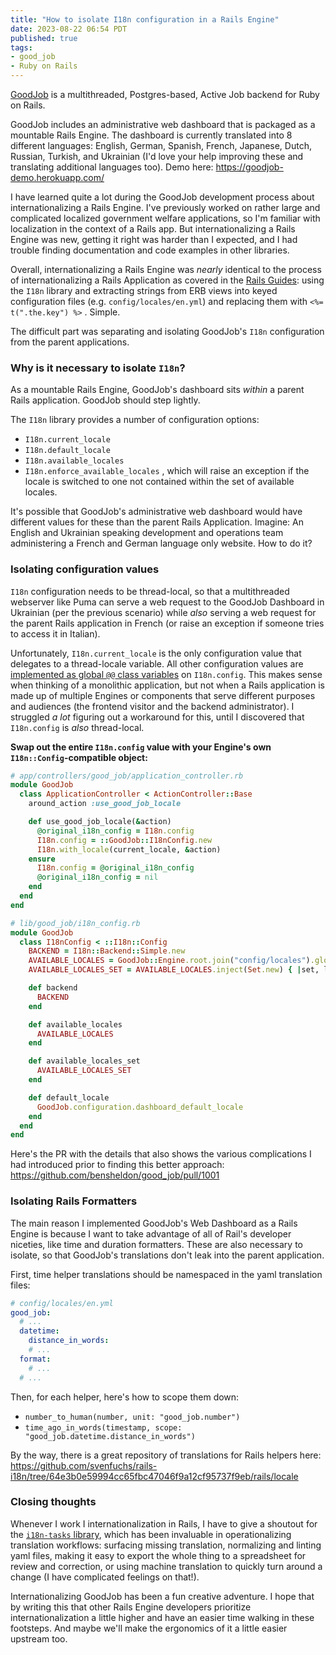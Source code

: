 ```yaml
---
title: "How to isolate I18n configuration in a Rails Engine"
date: 2023-08-22 06:54 PDT
published: true
tags:
- good_job
- Ruby on Rails
---
```


[GoodJob](https://github.com/bensheldon/good_job) is a multithreaded, Postgres-based, Active Job backend for Ruby on Rails.

GoodJob includes an administrative web dashboard that is packaged as a mountable Rails Engine. The dashboard is currently translated into 8 different languages: English, German, Spanish, French, Japanese, Dutch, Russian, Turkish, and Ukrainian (I'd love your help improving these and translating additional languages too). Demo here: https://goodjob-demo.herokuapp.com/

I have learned quite a lot during the GoodJob development process about internationalizing a Rails Engine. I've previously worked on rather large and complicated localized government welfare applications, so I'm familiar with localization in the context of a Rails app. But internationalizing a Rails Engine was new, getting it right was harder than I expected, and I had trouble finding documentation and code examples in other libraries.

Overall, internationalizing a Rails Engine was _nearly_ identical to the process of internationalizing a Rails Application as covered in the [Rails Guides](https://guides.rubyonrails.org/i18n.html): using the `I18n` library and extracting strings from ERB views into keyed configuration files (e.g. `config/locales/en.yml`) and replacing them with `<%= t(".the.key") %>` . Simple.

The difficult part was separating and isolating GoodJob's `I18n` configuration from the parent applications.

### Why is it necessary to isolate `I18n`?

As a mountable Rails Engine, GoodJob's dashboard sits _within_ a parent Rails application. GoodJob should step lightly. 

The `I18n` library provides a number of configuration options:

- `I18n.current_locale`
- `I18n.default_locale`
- `I18n.available_locales`
- `I18n.enforce_available_locales` , which will raise an exception if the locale is switched to one not contained within the set of available locales. 

It's possible that GoodJob's administrative web dashboard would have different values for these than the parent Rails Application. Imagine: An English and Ukrainian speaking development and operations team administering a French and German language only website. How to do it?

### Isolating configuration values

`I18n` configuration needs to be thread-local, so that a multithreaded webserver like Puma can serve a web request to the GoodJob Dashboard in Ukrainian (per the previous scenario) while _also_ serving a web request for the parent Rails application in French (or raise an exception if someone tries to access it in Italian). 

Unfortunately,  `I18n.current_locale` is the only configuration value that delegates to a thread-locale variable. All other configuration values are [implemented as global `@@` class variables](https://github.com/ruby-i18n/i18n/blob/7cf09474b77fd41e65d979134b0525f67cf371b0/lib/i18n/config.rb#L58) on `I18n.config`. This makes sense when thinking of a monolithic application, but not when a Rails application is made up of multiple Engines or components that serve different purposes and audiences (the frontend visitor and the backend administrator). I struggled _a lot_ figuring out a workaround for this, until I discovered that `I18n.config` is _also_ thread-local.

**Swap out the entire `I18n.config`  value with your Engine's own `I18n::Config`-compatible object:**

```ruby
# app/controllers/good_job/application_controller.rb
module GoodJob
  class ApplicationController < ActionController::Base
    around_action :use_good_job_locale

    def use_good_job_locale(&action)
      @original_i18n_config = I18n.config
      I18n.config = ::GoodJob::I18nConfig.new
      I18n.with_locale(current_locale, &action)
    ensure
      I18n.config = @original_i18n_config
      @original_i18n_config = nil
    end
  end
end

# lib/good_job/i18n_config.rb
module GoodJob
  class I18nConfig < ::I18n::Config
    BACKEND = I18n::Backend::Simple.new
    AVAILABLE_LOCALES = GoodJob::Engine.root.join("config/locales").glob("*.yml").map { |path| File.basename(path, ".yml").to_sym }.uniq
    AVAILABLE_LOCALES_SET = AVAILABLE_LOCALES.inject(Set.new) { |set, locale| set << locale.to_s << locale.to_sym }

    def backend
      BACKEND
    end

    def available_locales
      AVAILABLE_LOCALES
    end

    def available_locales_set
      AVAILABLE_LOCALES_SET
    end

    def default_locale
      GoodJob.configuration.dashboard_default_locale
    end
  end
end
```

Here's the PR with the details that also shows the various complications I had introduced prior to finding this better approach: https://github.com/bensheldon/good_job/pull/1001

### Isolating Rails Formatters

The main reason I implemented GoodJob's Web Dashboard as a Rails Engine is because I want to take advantage of all of Rail's developer niceties, like time and duration formatters. These are also necessary to isolate, so that GoodJob's translations don't leak into the parent application.

First, time helper translations should be namespaced in the yaml translation files:

```yaml
# config/locales/en.yml
good_job: 
  # ...
  datetime:
    distance_in_words:
    # ...
  format: 
    # ...
  # ...
```

Then, for each helper, here's how to scope them down:

- `number_to_human(number, unit: "good_job.number")`
- `time_ago_in_words(timestamp, scope: "good_job.datetime.distance_in_words")`

By the way, there is a great repository of translations for Rails helpers here: https://github.com/svenfuchs/rails-i18n/tree/64e3b0e59994cc65fbc47046f9a12cf95737f9eb/rails/locale

### Closing thoughts

Whenever I work I internationalization in Rails, I have to give a shoutout for the [`i18n-tasks` library](https://github.com/glebm/i18n-tasks), which has been invaluable in operationalizing translation workflows: surfacing missing translation, normalizing and linting yaml files, making it easy to export the whole thing to a spreadsheet for review and correction, or using machine translation to quickly turn around a change (I have complicated feelings on that!).

Internationalizing GoodJob has been a fun creative adventure. I hope that by writing this that other Rails Engine developers prioritize internationalization a little higher and have an easier time walking in these footsteps. And maybe we'll make the ergonomics of it a little easier upstream too.

